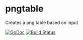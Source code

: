 # pngtable
Creates a png table based on input

[![GoDoc](https://godoc.org/github.com/haynesherway/pngtable?status.svg)](https://godoc.org/github.com/haynesherway/pngtable) [![Build Status](https://travis-ci.org/haynesherway/pngtable.svg?branch=master)](https://travis-ci.org/haynesherway/pngtable)
